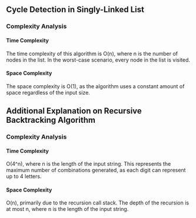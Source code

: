 ## Cycle Detection in Singly-Linked List

### Complexity Analysis

#### Time Complexity
The time complexity of this algorithm is O(n), where n is the number of nodes in the list. In the worst-case scenario, every node in the list is visited.

#### Space Complexity
The space complexity is O(1), as the algorithm uses a constant amount of space regardless of the input size.

## Additional Explanation on Recursive Backtracking Algorithm

### Complexity Analysis

#### Time Complexity
O(4^n), where n is the length of the input string. This represents the maximum number of combinations generated, as each digit can represent up to 4 letters.

#### Space Complexity
O(n), primarily due to the recursion call stack. The depth of the recursion is at most n, where n is the length of the input string.
